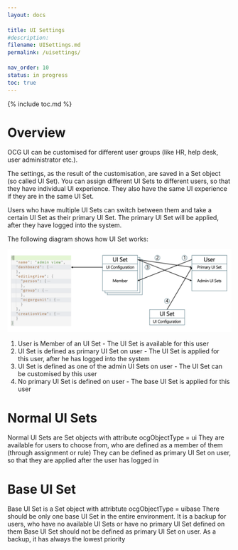 ```yaml
---
layout: docs

title: UI Settings
#description:
filename: UISettings.md
permalink: /uisettings/

nav_order: 10
status: in progress
toc: true
---
```

{% include toc.md %}

# Overview

OCG UI can be customised for different user groups (like HR, help desk, user administrator etc.).

The settings, as the result of the customisation, are saved in a Set object (so called UI Set). You can assign different UI Sets to different users, so that they have individual UI experience. They also have the same UI experience if they are in the same UI Set.

Users who have multiple UI Sets can switch between them and take a certain UI Set as their primary UI Set. The primary UI Set will be applied, after they have logged into the system.

The following diagram shows how UI Set works:

![set_based_ui_settings.png](/img/set_based_ui_settings-f3e6edf0-55cb-4f94-8e93-868140addca7.png)

1. User is Member of an UI Set - The UI Set is available for this user
2. UI Set is defined as primary UI Set on user - The UI Set is applied for this user, after he has logged into the system
3. UI Set is defined as one of the admin UI Sets on user - The UI Set can be customised by this user
4. No primary UI Set is defined on user - The base UI Set is applied for this user

# Normal UI Sets

Normal UI Sets are Set objects with attribute ocgObjectType = ui
They are available for users to choose from, who are defined as a member of them (through assignment or rule)
They can be defined as primary UI Set on user, so that they are applied after the user has logged in

# Base UI Set

Base UI Set is a Set object with attribtute ocgObjectType = uibase
There should be only one base UI Set in the entire environment. It is a backup for users, who have no available UI Sets or have no primary UI Set defined on them
Base UI Set should not be defined as primary UI Set on user. As a backup, it has always the lowest priority
